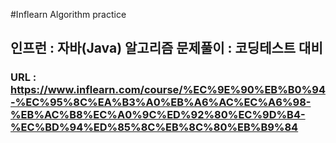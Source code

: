 #Inflearn Algorithm practice
## 인프런 : 자바(Java) 알고리즘 문제풀이 : 코딩테스트 대비
### URL :  https://www.inflearn.com/course/%EC%9E%90%EB%B0%94-%EC%95%8C%EA%B3%A0%EB%A6%AC%EC%A6%98-%EB%AC%B8%EC%A0%9C%ED%92%80%EC%9D%B4-%EC%BD%94%ED%85%8C%EB%8C%80%EB%B9%84
